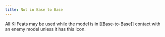 ```yaml
---
title: Not in Base to Base
---
```

All Ki Feats may be used while the model is in [[Base-to-Base]] contact with an enemy model unless it has this Icon.